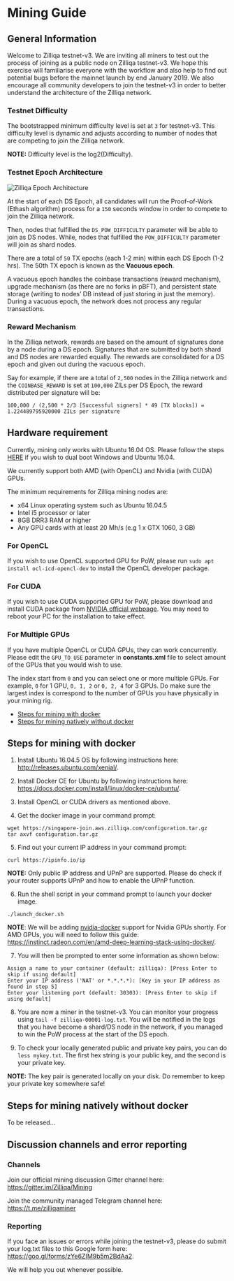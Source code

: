 # Mining Guide

## General Information
Welcome to Zilliqa testnet-v3. We are inviting all miners to test out the process of joining as a public node on Zilliqa testnet-v3. We hope this exercise will familiarise everyone with the workflow and also help to find out potential bugs before the mainnet launch by end January 2019. We also encourage all community developers to join the testnet-v3 in order to better understand the architecture of the Zilliqa network.

### Testnet Difficulty
The bootstrapped minimum difficulty level is set at `3` for testnet-v3. This difficulty level is dynamic and adjusts according to number of nodes that are competing to join the Zilliqa network.

**NOTE:** Difficulty level is the log2(Difficulty).

### Testnet Epoch Architecture
![Zilliqa Epoch Architecture](https://i.ibb.co/hgY1j3r/Screenshot-2018-11-28-16-29-39.png)

At the start of each DS Epoch, all candidates will run the Proof-of-Work (Ethash algorithm) process for a `150` seconds window in order to compete to join the Zilliqa network.

Then, nodes that fulfilled the `DS_POW_DIFFICULTY` parameter will be able to join as DS nodes. While, nodes that fulfilled the `POW_DIFFICULTY` parameter will join as shard nodes.

There are a total of `50` TX epochs (each 1-2 min) within each DS Epoch (1-2 hrs). The 50th TX epoch is known as the **Vacuous epoch**.

A vacuous epoch handles the coinbase transactions (reward mechanism), upgrade mechanism (as there are no forks in pBFT), and persistent state storage (writing to nodes’ DB instead of just storing in just the memory). During a vacuous epoch, the network does not process any regular transactions.

### Reward Mechanism
In the Zilliqa network, rewards are based on the amount of signatures done by a node during a DS epoch. Signatures that are submitted by both shard and DS nodes are rewarded equally. The rewards are consolidated for a DS epoch and given out during the vacuous epoch.

Say for example, if there are a total of `2,500` nodes in the Zilliqa network and the `COINBASE_REWARD` is set at `100,000` ZILs per DS Epoch, the reward distributed per signature will be:

`100,000 / (2,500 * 2/3 [Successful signers] * 49 [TX blocks]) = 1.224489795920000 ZILs per signature`

## Hardware requirement
Currently, mining only works with Ubuntu 16.04 OS. Please follow the steps [HERE](https://itsfoss.com/install-ubuntu-1404-dual-boot-mode-windows-8-81-uefi/) if you wish to dual boot Windows and Ubuntu 16.04.

We currently support both AMD (with OpenCL) and Nvidia (with CUDA) GPUs.

The minimum requirements for Zilliqa mining nodes are:
* x64 Linux operating system such as Ubuntu 16.04.5
* Intel i5 processor or later
* 8GB DRR3 RAM or higher
* Any GPU cards with at least 20 Mh/s (e.g 1 x GTX 1060, 3 GB)


### For OpenCL

If you wish to use OpenCL supported GPU for PoW, please run `sudo apt install ocl-icd-opencl-dev` to install the OpenCL developer package.

### For CUDA

If you wish to use CUDA supported GPU for PoW, please download and install CUDA package from [NVIDIA official webpage](https://developer.nvidia.com/cuda-downloads). You may need to reboot your PC for the installation to take effect. 

### For Multiple GPUs

If you have multiple OpenCL or CUDA GPUs, they can work concurrently. Please edit the `GPU_TO_USE` parameter in **constants.xml** file to select amount of the GPUs that you would wish to use. 

The index start from `0` and you can select one or more multiple GPUs. For example, `0` for 1 GPU, `0, 1, 2` or `0, 2, 4` for 3 GPUs. Do make sure the largest index is correspond to the number of GPUs you have physically in your mining rig.

- [Steps for mining with docker](#steps-for-mining-with-docker)
- [Steps for mining natively without docker](#steps-for-mining-natively-without-docker)

## Steps for mining with docker
1. Install Ubuntu 16.04.5 OS by following instructions here: http://releases.ubuntu.com/xenial/.

2. Install Docker CE for Ubuntu by following instructions here: https://docs.docker.com/install/linux/docker-ce/ubuntu/.

3. Install OpenCL or CUDA drivers as mentioned above.

4. Get the docker image in your command prompt:
```
wget https://singapore-join.aws.zilliqa.com/configuration.tar.gz
tar axvf configuration.tar.gz
```

5. Find out your current IP address in your command prompt:
```
curl https://ipinfo.io/ip
```
**NOTE:** Only public IP address and UPnP are supported. Please do check if your router supports UPnP and how to enable the UPnP function.

6. Run the shell script in your command prompt to launch your docker image.
```
./launch_docker.sh
```
**NOTE**: We will be adding [nvidia-docker](https://github.com/NVIDIA/nvidia-docker) support for Nvidia GPUs shortly. For AMD GPUs, you will need to follow this guide: https://instinct.radeon.com/en/amd-deep-learning-stack-using-docker/.

7. You will then be prompted to enter some information as shown below:
```
Assign a name to your container (default: zilliqa): [Press Enter to skip if using default]
Enter your IP address ('NAT' or *.*.*.*): [Key in your IP address as found in step 5]
Enter your listening port (default: 30303): [Press Enter to skip if using default]
```
8. You are now a miner in the testnet-v3. You can monitor your progress using `tail -f zilliqa-00001-log.txt`. You will be notified in the logs that you have become a shard/DS node in the network, if you managed to win the PoW process at the start of the DS epoch.

9. To check your locally generated public and private key pairs, you can do `less mykey.txt`. The first hex string is your public key, and the second is your private key.

**NOTE:** The key pair is generated locally on your disk. Do remember to keep your private key somewhere safe!

## Steps for mining natively without docker
To be released...

## Discussion channels and error reporting
### Channels
Join our official mining discussion Gitter channel here: https://gitter.im/Zilliqa/Mining

Join the community managed Telegram channel here: https://t.me/zilliqaminer

### Reporting
If you face an issues or errors while joining the testnet-v3, please do submit your log.txt files to this Google form here: https://goo.gl/forms/zYe6ZIM9b5m2BdAa2. 

We will help you out whenever possible.




